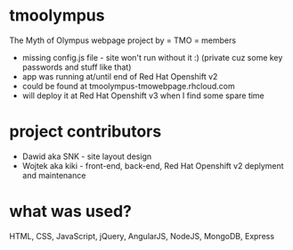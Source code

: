 # tmoolympus
The Myth of Olympus webpage project by = TMO = members

- missing config.js file - site won't run without it :) (private cuz some key passwords and stuff like that)
- app was running at/until end of Red Hat Openshift v2
- could be found at tmoolympus-tmowebpage.rhcloud.com
- will deploy it at Red Hat Openshift v3 when I find some spare time

# project contributors

- Dawid aka SNK - site layout design
- Wojtek aka kiki - front-end, back-end, Red Hat Openshift v2 deplyment and maintenance

# what was used?

HTML, CSS, JavaScript, jQuery, AngularJS, NodeJS, MongoDB, Express
